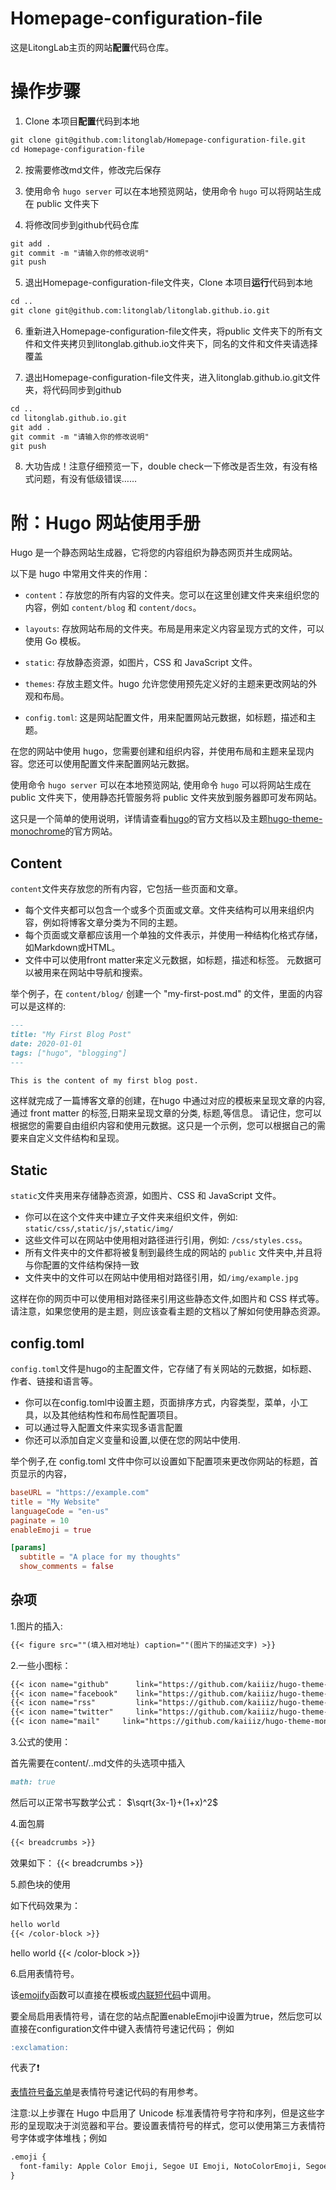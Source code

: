 # Homepage-configuration-file

这是LitongLab主页的网站**配置**代码仓库。

# 操作步骤

1. Clone 本项目**配置**代码到本地
```markdown
git clone git@github.com:litonglab/Homepage-configuration-file.git
cd Homepage-configuration-file
```

2. 按需要修改md文件，修改完后保存

3. 使用命令 `hugo server` 可以在本地预览网站，使用命令 `hugo` 可以将网站生成在 public 文件夹下

4. 将修改同步到github代码仓库
```markdown
git add .
git commit -m "请输入你的修改说明"
git push
```

5. 退出Homepage-configuration-file文件夹，Clone 本项目**运行**代码到本地
```markdown
cd ..
git clone git@github.com:litonglab/litonglab.github.io.git
```

6. 重新进入Homepage-configuration-file文件夹，将public 文件夹下的所有文件和文件夹拷贝到litonglab.github.io文件夹下，同名的文件和文件夹请选择覆盖

7. 退出Homepage-configuration-file文件夹，进入litonglab.github.io.git文件夹，将代码同步到github
```markdown
cd ..
cd litonglab.github.io.git
git add .
git commit -m "请输入你的修改说明"
git push
```
8. 大功告成！注意仔细预览一下，double check一下修改是否生效，有没有格式问题，有没有低级错误……

# 附：Hugo 网站使用手册

Hugo 是一个静态网站生成器，它将您的内容组织为静态网页并生成网站。

以下是 hugo 中常用文件夹的作用：

- `content`：存放您的所有内容的文件夹。您可以在这里创建文件夹来组织您的内容，例如 `content/blog` 和 `content/docs`。

- `layouts`: 存放网站布局的文件夹。布局是用来定义内容呈现方式的文件，可以使用 Go 模板。

- `static`: 存放静态资源，如图片，CSS 和 JavaScript 文件。

- `themes`: 存放主题文件。hugo 允许您使用预先定义好的主题来更改网站的外观和布局。

- `config.toml`: 这是网站配置文件，用来配置网站元数据，如标题，描述和主题。

在您的网站中使用 hugo，您需要创建和组织内容，并使用布局和主题来呈现内容。您还可以使用配置文件来配置网站元数据。

使用命令 `hugo server` 可以在本地预览网站, 使用命令 `hugo` 可以将网站生成在 public 文件夹下，使用静态托管服务将 public 文件夹放到服务器即可发布网站。

这只是一个简单的使用说明，详情请查看[hugo](https://gohugo.io/documentation/)的官方文档以及主题[hugo-theme-monochrome](https://kaiiiz.github.io/hugo-theme-monochrome/)的官方网站。

## Content

`content`文件夹存放您的所有内容，它包括一些页面和文章。

- 每个文件夹都可以包含一个或多个页面或文章。文件夹结构可以用来组织内容，例如将博客文章分类为不同的主题。
- 每个页面或文章都应该用一个单独的文件表示，并使用一种结构化格式存储，如Markdown或HTML。
- 文件中可以使用front matter来定义元数据，如标题，描述和标签。 元数据可以被用来在网站中导航和搜索。

举个例子，在 `content/blog/` 创建一个 "my-first-post.md" 的文件，里面的内容可以是这样的:

```markdown
---
title: "My First Blog Post"
date: 2020-01-01
tags: ["hugo", "blogging"]
---

This is the content of my first blog post.
```

这样就完成了一篇博客文章的创建，在hugo 中通过对应的模板来呈现文章的内容,通过 front matter 的标签,日期来呈现文章的分类, 标题,等信息。
请记住，您可以根据您的需要自由组织内容和使用元数据。这只是一个示例，您可以根据自己的需要来自定义文件结构和呈现。

## Static 

`static`文件夹用来存储静态资源，如图片、CSS 和 JavaScript 文件。

- 你可以在这个文件夹中建立子文件夹来组织文件，例如: `static/css/`,`static/js/`,`static/img/`
- 这些文件可以在网站中使用相对路径进行引用，例如: `/css/styles.css`。
- 所有文件夹中的文件都将被复制到最终生成的网站的 `public` 文件夹中,并且将与你配置的文件结构保持一致
- 文件夹中的文件可以在网站中使用相对路径引用，如`/img/example.jpg`

这样在你的网页中可以使用相对路径来引用这些静态文件,如图片和 CSS 样式等。
请注意，如果您使用的是主题，则应该查看主题的文档以了解如何使用静态资源。

## config.toml

`config.toml`文件是hugo的主配置文件，它存储了有关网站的元数据，如标题、作者、链接和语言等。

- 你可以在config.toml中设置主题，页面排序方式，内容类型，菜单，小工具，以及其他结构性和布局性配置项目。
- 可以通过导入配置文件来实现多语言配置
- 你还可以添加自定义变量和设置,以便在您的网站中使用.

举个例子,在 config.toml 文件中你可以设置如下配置项来更改你网站的标题，首页显示的内容，

```toml
baseURL = "https://example.com"
title = "My Website"
languageCode = "en-us"
paginate = 10
enableEmoji = true

[params]
  subtitle = "A place for my thoughts"
  show_comments = false
```

## 杂项

1.图片的插入:

```markdown
{{< figure src=""(填入相对地址) caption=""(图片下的描述文字) >}}
```

2.一些小图标：

```markdown
{{< icon name="github"      link="https://github.com/kaiiiz/hugo-theme-monochrome" >}}
{{< icon name="facebook"    link="https://github.com/kaiiiz/hugo-theme-monochrome" >}}
{{< icon name="rss"         link="https://github.com/kaiiiz/hugo-theme-monochrome" >}}
{{< icon name="twitter"     link="https://github.com/kaiiiz/hugo-theme-monochrome" >}}
{{< icon name="mail"     link="https://github.com/kaiiiz/hugo-theme-monochrome" >}}
```

3.公式的使用：

首先需要在content/..md文件的头选项中插入 

```markdown
math: true
```

然后可以正常书写数学公式：
$\sqrt{3x-1}+(1+x)^2$ <!--使用单个$表示左对齐，两个$表示居中。-->

4.面包屑

```markdown
{{< breadcrumbs >}}
```

效果如下：
{{< breadcrumbs >}}

5.颜色块的使用

如下代码效果为：

```markdown
hello world
{{< /color-block >}}
```

hello world
{{< /color-block >}}

6.启用表情符号。

该[emojify](https://gohugo.io/functions/emojify/)函数可以直接在模板或[内联短代码](https://gohugo.io/templates/shortcode-templates/#inline-shortcodes)中调用。

要全局启用表情符号，请在您的站点配置enableEmoji中设置为true，然后您可以直接在configuration文件中键入表情符号速记代码；
例如

```markdown
:exclamation:
```

代表了:exclamation:

[表情符号备忘单](http://www.emoji-cheat-sheet.com/)是表情符号速记代码的有用参考。

注意:以上步骤在 Hugo 中启用了 Unicode 标准表情符号字符和序列，但是这些字形的呈现取决于浏览器和平台。要设置表情符号的样式，您可以使用第三方表情符号字体或字体堆栈；例如

```markdown
.emoji {
  font-family: Apple Color Emoji, Segoe UI Emoji, NotoColorEmoji, Segoe UI Symbol, Android Emoji, EmojiSymbols;
}
```